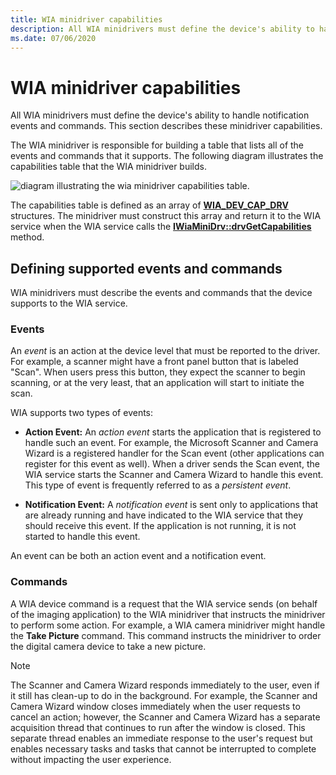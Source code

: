 ```yaml
---
title: WIA minidriver capabilities
description: All WIA minidrivers must define the device's ability to handle notification events and commands. This section describes these minidriver capabilities.
ms.date: 07/06/2020
---
```


# WIA minidriver capabilities

All WIA minidrivers must define the device's ability to handle notification events and commands. This section describes these minidriver capabilities.

The WIA minidriver is responsible for building a table that lists all of the events and commands that it supports. The following diagram illustrates the capabilities table that the WIA minidriver builds.

![diagram illustrating the wia minidriver capabilities table.](images/wia-capabilitiestable.png)

The capabilities table is defined as an array of [**WIA\_DEV\_CAP\_DRV**](/windows-hardware/drivers/ddi/wiamindr_lh/ns-wiamindr_lh-_wia_dev_cap_drv) structures. The minidriver must construct this array and return it to the WIA service when the WIA service calls the [**IWiaMiniDrv::drvGetCapabilities**](/windows-hardware/drivers/ddi/wiamindr_lh/nf-wiamindr_lh-iwiaminidrv-drvgetcapabilities) method.

## Defining supported events and commands

WIA minidrivers must describe the events and commands that the device supports to the WIA service.

### Events

An *event* is an action at the device level that must be reported to the driver. For example, a scanner might have a front panel button that is labeled "Scan". When users press this button, they expect the scanner to begin scanning, or at the very least, that an application will start to initiate the scan.

WIA supports two types of events:

- **Action Event:** An *action event* starts the application that is registered to handle such an event. For example, the Microsoft Scanner and Camera Wizard is a registered handler for the Scan event (other applications can register for this event as well). When a driver sends the Scan event, the WIA service starts the Scanner and Camera Wizard to handle this event. This type of event is frequently referred to as a *persistent event*.

- **Notification Event:** A *notification event* is sent only to applications that are already running and have indicated to the WIA service that they should receive this event. If the application is not running, it is not started to handle this event.

An event can be both an action event and a notification event.

### Commands

A WIA device command is a request that the WIA service sends (on behalf of the imaging application) to the WIA minidriver that instructs the minidriver to perform some action. For example, a WIA camera minidriver might handle the **Take Picture** command. This command instructs the minidriver to order the digital camera device to take a new picture.

> [!NOTE]
> The Scanner and Camera Wizard responds immediately to the user, even if it still has clean-up to do in the background. For example, the Scanner and Camera Wizard window closes immediately when the user requests to cancel an action; however, the Scanner and Camera Wizard has a separate acquisition thread that continues to run after the window is closed. This separate thread enables an immediate response to the user's request but enables necessary tasks and tasks that cannot be interrupted to complete without impacting the user experience.
